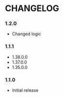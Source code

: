 # CHANGELOG

### 1.2.0

- Changed logic

### 1.1.1

- 1.38.0.0
- 1.37.0.0
- 1.35.0.0

### 1.1.0

- Initial release